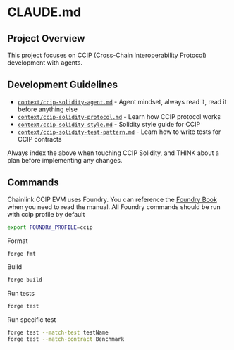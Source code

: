# CLAUDE.md

## Project Overview

This project focuses on CCIP (Cross-Chain Interoperability Protocol) development with agents.

## Development Guidelines

- [`context/ccip-solidity-agent.md`](context/ccip-solidity-agent.md) - Agent mindset, always read it, read it before anything else
- [`context/ccip-solidity-protocol.md`](context/ccip-solidity-protocol.md) - Learn how CCIP protocol works
- [`context/ccip-solidity-style.md`](context/ccip-solidity-style.md) - Solidity style guide for CCIP
- [`context/ccip-solidity-test-pattern.md`](context/ccip-solidity-test-pattern.md) - Learn how to write tests for CCIP contracts

Always index the above when touching CCIP Solidity, and THINK about a plan before implementing any changes.

## Commands

Chainlink CCIP EVM uses Foundry. You can reference the [Foundry Book](https://getfoundry.sh/forge/overview) when you need to read the manual.
All Foundry commands should be run with ccip profile by default

```bash
export FOUNDRY_PROFILE=ccip
```

Format

```bash
forge fmt
```

Build

```bash
forge build
```

Run tests

```bash
forge test
```

Run specific test

```bash
forge test --match-test testName
forge test --match-contract Benchmark
```
